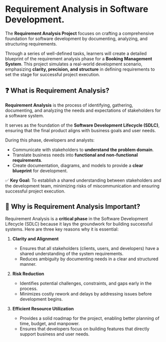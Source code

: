 # Requirement Analysis in Software Development.
The **Requirement Analysis Project** focuses on crafting a comprehensive foundation for software development by documenting, analyzing, and structuring requirements.  

Through a series of well-defined tasks, learners will create a detailed blueprint of the requirement analysis phase for a **Booking Management System**. This project simulates a real-world development scenario, emphasizing **clarity, precision, and structure** in defining requirements to set the stage for successful project execution.

## ❓ What is Requirement Analysis?

**Requirement Analysis** is the process of identifying, gathering, documenting, and analyzing the needs and expectations of stakeholders for a software system.  

It serves as the foundation of the **Software Development Lifecycle (SDLC)**, ensuring that the final product aligns with business goals and user needs.  

During this phase, developers and analysts:  
- Communicate with stakeholders to **understand the problem domain**.  
- Translate business needs into **functional and non-functional requirements**.  
- Create documentation, diagrams, and models to provide a **clear blueprint** for development.  

✅ **Key Goal:** To establish a shared understanding between stakeholders and the development team, minimizing risks of miscommunication and ensuring successful project execution.

## 🌟 Why is Requirement Analysis Important?

Requirement Analysis is a **critical phase** in the Software Development Lifecycle (SDLC) because it lays the groundwork for building successful systems. Here are three key reasons why it is essential:

1. **Clarity and Alignment**
   - Ensures that all stakeholders (clients, users, and developers) have a shared understanding of the system requirements.  
   - Reduces ambiguity by documenting needs in a clear and structured manner.  

2. **Risk Reduction**
   - Identifies potential challenges, constraints, and gaps early in the process.  
   - Minimizes costly rework and delays by addressing issues before development begins.  

3. **Efficient Resource Utilization**
   - Provides a solid roadmap for the project, enabling better planning of time, budget, and manpower.  
   - Ensures that developers focus on building features that directly support business and user needs.  
